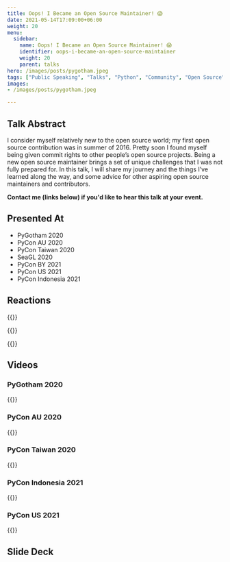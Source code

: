 ```yaml
---
title: Oops! I Became an Open Source Maintainer! 😱
date: 2021-05-14T17:09:00+06:00
weight: 20
menu:
  sidebar:
    name: Oops! I Became an Open Source Maintainer! 😱
    identifier: oops-i-became-an-open-source-maintainer
    weight: 20
    parent: talks
hero: /images/posts/pygotham.jpeg
tags: ["Public Speaking", "Talks", "Python", "Community", "Open Source"]
images:
- /images/posts/pygotham.jpeg

---
```


## Talk Abstract

I consider myself relatively new to the open source world; my first open source contribution was in summer of 2016. Pretty soon I found myself being given commit rights to other people’s open source projects. Being a new open source maintainer brings a set of unique challenges that I was not fully prepared for. In this talk, I will share my journey and the things I’ve learned along the way, and some advice for other aspiring open source maintainers and contributors.

**Contact me (links below) if you'd like to hear this talk at your event.**

## Presented At

- PyGotham 2020
- PyCon AU 2020
- PyCon Taiwan 2020
- SeaGL 2020
- PyCon BY 2021
- PyCon US 2021
- PyCon Indonesia 2021

## Reactions

{{<x user="pagerbooty" id="1327323025247662081">}}

{{<x user="ongchinhwee" id="1302428826853453826">}}

{{<x user="pycon" id="1393311734149046276">}}


## Videos

### PyGotham 2020

{{<youtube OYudr0tUm6c>}}

### PyCon AU 2020

{{<youtube siI6dFceNIc>}}

### PyCon Taiwan 2020

{{<youtube Za2_zTaAaoo>}}

### PyCon Indonesia 2021

{{<youtube x1gfQUZv1Yc>}}

### PyCon US 2021

{{<youtube iPs64t1nsSM>}}

## Slide Deck

<script defer class="speakerdeck-embed" data-id="065aee78d6d64f9ebd447d239657bba2" data-ratio="1.77777777777778" src="//speakerdeck.com/assets/embed.js"></script>


